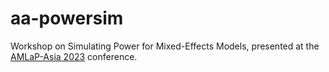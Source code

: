 # aa-powersim

Workshop on Simulating Power for Mixed-Effects Models, presented at the [AMLaP-Asia 2023](http://ling.cuhk.edu.hk/amlap.asia/) conference.

